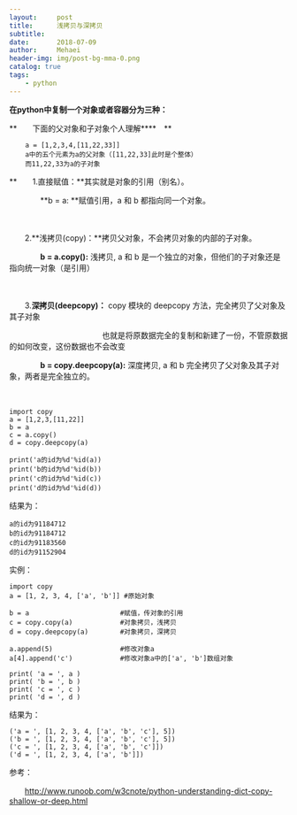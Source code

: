 ```yaml
---
layout:     post
title:      浅拷贝与深拷贝
subtitle:   
date:       2018-07-09
author:     Mehaei
header-img: img/post-bg-mma-0.png
catalog: true
tags:
    - python
---
```

**在python中复制一个对象或者容器分为三种：**

**　　下面的父对象和子对象个人理解****　**

```
    a = [1,2,3,4,[11,22,33]]
    a中的五个元素为a的父对象（[11,22,33]此时是个整体）
    而11,22,33为a的子对象
```

**　　1.直接赋值：**其实就是对象的引用（别名）。 

　　　　**b = a: **赋值引用，a 和 b 都指向同一个对象。

　　<img src="https://images2018.cnblogs.com/blog/1432315/201807/1432315-20180709212355360-521182976.png" alt="" />

　　2.**浅拷贝(copy)：**拷贝父对象，不会拷贝对象的内部的子对象。

　　　　**b = a.copy():** 浅拷贝, a 和 b 是一个独立的对象，但他们的子对象还是指向统一对象（是引用）

　　　　<img src="https://images2018.cnblogs.com/blog/1432315/201807/1432315-20180709212437849-1260684060.png" alt="" />

　　3.**深拷贝(deepcopy)：** copy 模块的 deepcopy 方法，完全拷贝了父对象及其子对象

　　　　　　　　　　　　也就是将原数据完全的复制和新建了一份，不管原数据的如何改变，这份数据也不会改变

　　　　**b = copy.deepcopy(a):** 深度拷贝, a 和 b 完全拷贝了父对象及其子对象，两者是完全独立的。

　　　　<img src="https://images2018.cnblogs.com/blog/1432315/201807/1432315-20180709212458464-1466385542.png" alt="" />

```
import copy
a = [1,2,3,[11,22]]
b = a
c = a.copy()
d = copy.deepcopy(a)

print('a的id为%d'%id(a))
print('b的id为%d'%id(b))
print('c的id为%d'%id(c))
print('d的id为%d'%id(d))
```

结果为：

```
a的id为91184712
b的id为91184712
c的id为91183560
d的id为91152904
```

实例：

```
import copy
a = [1, 2, 3, 4, ['a', 'b']] #原始对象
 
b = a                       #赋值，传对象的引用
c = copy.copy(a)            #对象拷贝，浅拷贝
d = copy.deepcopy(a)        #对象拷贝，深拷贝
 
a.append(5)                 #修改对象a
a[4].append('c')            #修改对象a中的['a', 'b']数组对象
 
print( 'a = ', a )
print( 'b = ', b )
print( 'c = ', c )
print( 'd = ', d )
```

结果为：

```
('a = ', [1, 2, 3, 4, ['a', 'b', 'c'], 5])
('b = ', [1, 2, 3, 4, ['a', 'b', 'c'], 5])
('c = ', [1, 2, 3, 4, ['a', 'b', 'c']])
('d = ', [1, 2, 3, 4, ['a', 'b']])
```

参考：

　　http://www.runoob.com/w3cnote/python-understanding-dict-copy-shallow-or-deep.html
